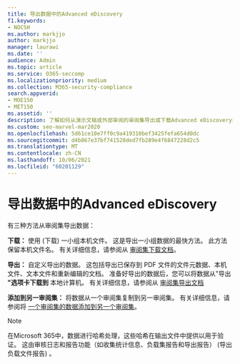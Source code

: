 ```yaml
---
title: 导出数据中的Advanced eDiscovery
f1.keywords:
- NOCSH
ms.author: markjjo
author: markjjo
manager: laurawi
ms.date: ''
audience: Admin
ms.topic: article
ms.service: O365-seccomp
ms.localizationpriority: medium
ms.collection: M365-security-compliance
search.appverid:
- MOE150
- MET150
ms.assetid: ''
description: 了解如何从演示文稿或外部审阅的审阅集导出或下载Advanced eDiscovery内容。
ms.custom: seo-marvel-mar2020
ms.openlocfilehash: 5d61ce10e7ff0c9a419310bef3425fefa654d0dc
ms.sourcegitcommit: d4b867e37bf741528ded7fb289e4f6847228d2c5
ms.translationtype: MT
ms.contentlocale: zh-CN
ms.lasthandoff: 10/06/2021
ms.locfileid: "60201129"
---
```

# <a name="export-case-data-in-advanced-ediscovery"></a>导出数据中的Advanced eDiscovery

有三种方法从审阅集导出数据：

**下载：** 使用 (下载) 一小组本机文件。 这是导出一小组数据的最快方法。 此方法保留本机文件名。 有关详细信息，请参阅从 [审阅集下载文档](download-documents-from-review-set.md)。

**导出：** 自定义导出的数据。 这包括导出已保存到 PDF 文件的文件元数据、本机文件、文本文件和重新编辑的文档。 准备好导出的数据后，您可以将数据从"导出 **"选项卡下载到** 本地计算机。 有关详细信息，请参阅从 [审阅集导出文档](export-documents-from-review-set.md)

**添加到另一审阅集：** 将数据从一个审阅集复制到另一审阅集。 有关详细信息，请参阅将 [一个审阅集的数据添加到另一个审阅集](add-data-to-review-set-from-another-review-set.md)。

> [!NOTE]
> 在Microsoft 365中，数据进行哈希处理，这些哈希在输出文件中提供以用于验证。 这由审核日志和报告功能（如收集统计信息、负载集报告和导出报告） (导出负载文件报告) 。
